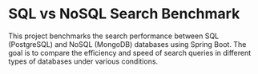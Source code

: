 # SQL vs NoSQL Search Benchmark

This project benchmarks the search performance between SQL (PostgreSQL) and NoSQL (MongoDB) databases using Spring Boot. The goal is to compare the efficiency and speed of search queries in different types of databases under various conditions.
